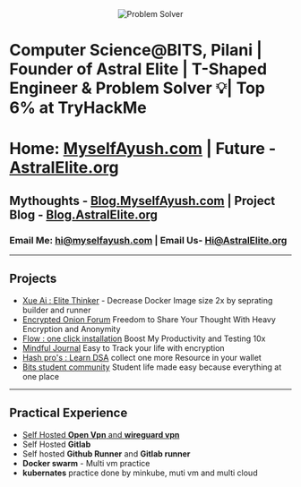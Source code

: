 <div align="center">
  <img src="https://readme-typing-svg.demolab.com?font=Iosevka&weight=700&size=40&pause=0&color=2F81F7&center=true&vCenter=true&width=600&lines=Problem+Solver" alt="Problem Solver" />
</div>

# Computer Science@BITS, Pilani  | Founder of Astral Elite |  T-Shaped Engineer & Problem Solver 💡| Top 6% at TryHackMe

#  Home: [MyselfAyush.com](https://myselfayush.com)  | Future - [AstralElite.org](https://AstralElite.org) </br>
## Mythoughts - [Blog.MyselfAyush.com](https://blogmyselfayush.com) | Project Blog - [Blog.AstralElite.org](https://blog.AstralElite.org)
### Email Me: hi@myselfayush.com                         | Email Us- Hi@AstralElite.org                   
---
## Projects
 - [Xue Ai : Elite Thinker](https://xue.AstralElite.org) - Decrease Docker Image size 2x by seprating builder and runner</br>
 - [Encrypted Onion Forum](https://github.com/AstralElite-open-source/Encrypted-onion-forum) Freedom to Share Your Thought With Heavy Encryption and Anonymity </br>
 - [Flow : one click installation](https://Flow.AstralElite.org) Boost My Productivity and Testing 10x </br>
 - [Mindful Journal](https://journal.AstralElite.org) Easy to Track your life with encryption</br>
- [Hash pro's : Learn DSA](https://hashpros.AstralElite.org) collect one more Resource in your wallet </br>
 - [Bits student community](https://bits.AstralElite.org) Student life made easy because everything at one place</br>
---
## Practical Experience
- [Self Hosted **Open Vpn** and **wireguard vpn**](https://blog.myselfayush.com)
- Self Hosted **Gitlab** 
- Self hosted **Github Runner** and **Gitlab runner**
- **Docker swarm** - Multi vm practice
- **kubernates** practice done by minkube, muti vm  and multi cloud
